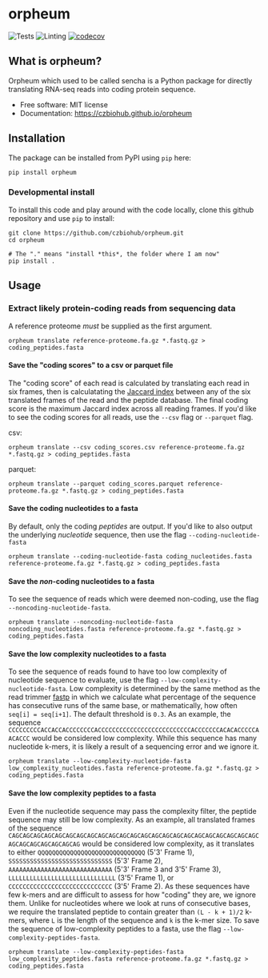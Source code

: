 orpheum
================================
![Tests](https://github.com/czbiohub/orpheum/workflows/Pytest/badge.svg)
![Linting](https://github.com/czbiohub/orpheum/workflows/Lint%20with%20flake8/badge.svg)
[![codecov](https://codecov.io/gh/czbiohub/orpheum/branch/master/graph/badge.svg)](https://codecov.io/gh/czbiohub/orpheum)

What is orpheum?
-------------------------------------

Orpheum which used to be called sencha is a Python package for directly translating RNA-seq reads into coding protein sequence.

-   Free software: MIT license
-   Documentation: https://czbiohub.github.io/orpheum

Installation
------------

The package can be installed from PyPI using `pip` here:

```
pip install orpheum
```

### Developmental install

To install this code and play around with the code locally, clone this github repository and use `pip` to install:

```
git clone https://github.com/czbiohub/orpheum.git
cd orpheum

# The "." means "install *this*, the folder where I am now"
pip install .
```

Usage
-----

### Extract likely protein-coding reads from sequencing data

A reference proteome *must* be supplied as the first argument.

```
orpheum translate reference-proteome.fa.gz *.fastq.gz > coding_peptides.fasta
```

#### Save the "coding scores" to a csv or parquet file

The "coding score" of each read is calculated by translating each read in six
frames, then is calculatating the
[Jaccard index](https://en.wikipedia.org/wiki/Jaccard_index) between any of the
six translated frames of the read and the peptide database. The final coding
score is the maximum Jaccard index across all reading frames. If you'd like to
see the coding scores for all reads, use the `--csv` flag or `--parquet` flag.

csv:
```
orpheum translate --csv coding_scores.csv reference-proteome.fa.gz *.fastq.gz > coding_peptides.fasta
```

parquet:
```
orpheum translate --parquet coding_scores.parquet reference-proteome.fa.gz *.fastq.gz > coding_peptides.fasta
```

#### Save the coding nucleotides to a fasta

By default, only the coding *peptides* are output. If you'd like to also output
the underlying *nucleotide* sequence, then use the flag `--coding-nucleotide-fasta`

```
orpheum translate --coding-nucleotide-fasta coding_nucleotides.fasta reference-proteome.fa.gz *.fastq.gz > coding_peptides.fasta
```

#### Save the *non*-coding nucleotides to a fasta

To see the sequence of reads which were deemed non-coding, use the flag
`--noncoding-nucleotide-fasta`.

```
orpheum translate --noncoding-nucleotide-fasta noncoding_nucleotides.fasta reference-proteome.fa.gz *.fastq.gz > coding_peptides.fasta
```

#### Save the low complexity nucleotides to a fasta

To see the sequence of reads found to have too low complexity of nucleotide
sequence to evaluate, use the flag `--low-complexity-nucleotide-fasta`. Low
complexity is determined by the same method as the read trimmer
[fastp](https://github.com/OpenGene/fastp) in which we calculate what
percentage of the sequence has consecutive runs of the same base,
or mathematically, how often `seq[i] = seq[i+1]`. The default threshold is
`0.3`. As an example, the sequence `CCCCCCCCCACCACCACCCCCCCCACCCCCCCCCCCCCCCCCCCCCCCCCCACCCCCCCACACACCCCCAACACCC`
would be considered low complexity. While this sequence has many nucleotide
k-mers, it is likely a result of a sequencing error and we ignore it.

```
orpheum translate --low-complexity-nucleotide-fasta low_complexity_nucleotides.fasta reference-proteome.fa.gz *.fastq.gz > coding_peptides.fasta
```

#### Save the low complexity peptides to a fasta

Even if the nucleotide sequence may pass the complexity filter, the peptide
sequence may still be low complexity. As an example, all translated frames of
the sequence
`CAGCAGCAGCAGCAGCAGCAGCAGCAGCAGCAGCAGCAGCAGCAGCAGCAGCAGCAGCAGCAGCAGCAGCAGCAGCAGCAGCAGCAGCAG`
would be considered low complexity, as it translates to either
`QQQQQQQQQQQQQQQQQQQQQQQQQQQQQQ` (5'3' Frame 1),
`SSSSSSSSSSSSSSSSSSSSSSSSSSSSS` (5'3' Frame 2),
`AAAAAAAAAAAAAAAAAAAAAAAAAAAAA` (5'3' Frame 3 and 3'5' Frame 3),
`LLLLLLLLLLLLLLLLLLLLLLLLLLLLLL` (3'5' Frame 1),
or `CCCCCCCCCCCCCCCCCCCCCCCCCCCCC` (3'5' Frame 2). As these sequences have few
k-mers and are difficult to assess for how "coding" they are, we ignore them.
Unlike for nucleotides where we look at runs of consecutive bases, we require
the translated peptide to contain greater than `(L - k + 1)/2` k-mers, where
`L` is the length of the sequence and `k` is the k-mer size. To save the
sequence of low-complexity peptides to a fasta, use the flag
`--low-complexity-peptides-fasta`.

```
orpheum translate --low-complexity-peptides-fasta low_complexity_peptides.fasta reference-proteome.fa.gz *.fastq.gz > coding_peptides.fasta
```

